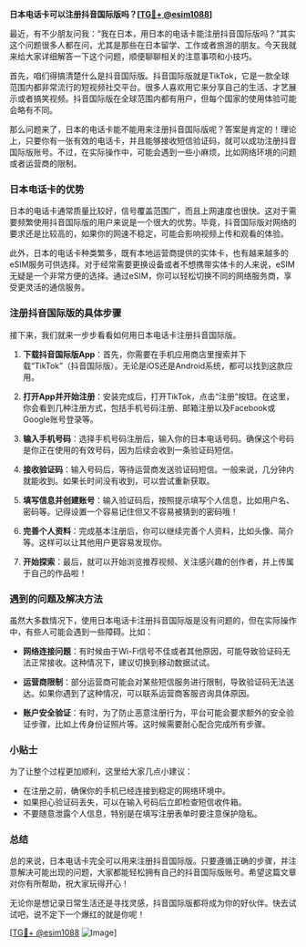 **日本电话卡可以注册抖音国际版吗？[[TG💪+ @esim1088](https://t.me/s/esim1088)]**

最近，有不少朋友问我：“我在日本，用日本的电话卡能注册抖音国际版吗？”其实这个问题很多人都在问，尤其是那些在日本留学、工作或者旅游的朋友。今天我就来给大家详细解答一下这个问题，顺便聊聊相关的注意事项和小技巧。

首先，咱们得搞清楚什么是抖音国际版。抖音国际版就是TikTok，它是一款全球范围内都非常流行的短视频社交平台。很多人喜欢用它来分享自己的生活、才艺展示或者搞笑视频。抖音国际版在全球范围内都有用户，但每个国家的使用体验可能会略有不同。

那么问题来了，日本的电话卡能不能用来注册抖音国际版呢？答案是肯定的！理论上，只要你有一张有效的电话卡，并且能够接收短信验证码，就可以成功注册抖音国际版账号。不过，在实际操作中，可能会遇到一些小麻烦，比如网络环境的问题或者运营商的限制。

### 日本电话卡的优势

日本的电话卡通常质量比较好，信号覆盖范围广，而且上网速度也很快。这对于需要频繁使用抖音国际版的用户来说是一个很大的优势。毕竟，抖音国际版对网络的要求还是比较高的，如果你的网速不稳定，可能会影响视频上传和观看的体验。

此外，日本的电话卡种类繁多，既有本地运营商提供的实体卡，也有越来越多的eSIM服务可供选择。对于经常需要更换设备或者不想携带实体卡的人来说，eSIM无疑是一个非常方便的选择。通过eSIM，你可以轻松切换不同的网络服务商，享受更灵活的通信服务。

### 注册抖音国际版的具体步骤

接下来，我们就来一步步看看如何用日本电话卡注册抖音国际版。

1. **下载抖音国际版App**：首先，你需要在手机应用商店里搜索并下载“TikTok”（抖音国际版）。无论是iOS还是Android系统，都可以找到这款应用。

2. **打开App并开始注册**：安装完成后，打开TikTok，点击“注册”按钮。在这里，你会看到几种注册方式，包括手机号码注册、邮箱注册以及Facebook或Google账号登录等。

3. **输入手机号码**：选择手机号码注册后，输入你的日本电话号码。确保这个号码是你正在使用的有效号码，因为后续会收到一条验证码短信。

4. **接收验证码**：输入号码后，等待运营商发送验证码短信。一般来说，几分钟内就能收到。如果长时间没有收到，可以尝试重新获取。

5. **填写信息并创建账号**：输入验证码后，按照提示填写个人信息，比如用户名、密码等。记得设置一个容易记住但又不容易被猜到的密码哦！

6. **完善个人资料**：完成基本注册后，你可以继续完善个人资料，比如头像、简介等。这样可以让其他用户更容易发现你。

7. **开始探索**：最后，就可以开始浏览推荐视频、关注感兴趣的创作者，并上传属于自己的作品啦！

### 遇到的问题及解决方法

虽然大多数情况下，使用日本电话卡注册抖音国际版是没有问题的，但在实际操作中，有些人可能会遇到一些障碍。比如：

- **网络连接问题**：有时候由于Wi-Fi信号不佳或者其他原因，可能导致验证码无法正常接收。这种情况下，建议切换到移动数据试试。
  
- **运营商限制**：部分运营商可能会对某些短信服务进行限制，导致验证码无法送达。如果你遇到了这种情况，可以联系运营商客服咨询具体原因。

- **账户安全验证**：有时，为了防止恶意注册行为，平台可能会要求额外的安全验证步骤，比如上传身份证照片等。这时候需要耐心配合完成所有步骤。

### 小贴士

为了让整个过程更加顺利，这里给大家几点小建议：

- 在注册之前，确保你的手机已经连接到稳定的网络环境中。
- 如果担心验证码丢失，可以在输入号码后立即检查短信收件箱。
- 不要随意泄露个人信息，特别是在填写注册表单时要注意保护隐私。

### 总结

总的来说，日本电话卡完全可以用来注册抖音国际版。只要遵循正确的步骤，并注意解决可能出现的问题，大家都能轻松拥有自己的抖音国际版账号。希望这篇文章对你有所帮助，祝大家玩得开心！

无论你是想记录日常生活还是寻找灵感，抖音国际版都将成为你的好伙伴。快去试试吧，说不定下一个爆红的就是你呢！

[[TG💪+ @esim1088](https://t.me/s/esim1088) ![Image](https://i.postimg.cc/4NQfJmqS/Snipaste-2025-05-13-00-14-12.png)]